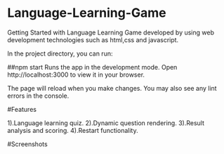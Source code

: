 # Language-Learning-Game
Getting Started with Language Learning Game developed by using web development technologies such as html,css and javascript.

In the project directory, you can run:

##npm start
Runs the app in the development mode.
Open http://localhost:3000 to view it in your browser.

The page will reload when you make changes.
You may also see any lint errors in the console.

#Features

1).Language learning quiz.
2).Dynamic question rendering.
3).Result analysis and scoring.
4).Restart functionality.

#Screenshots
